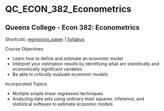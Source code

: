 # QC_ECON_382_Econometrics
## Queens College - Econ 382: Econometrics

Shortcuts: 
[regression_paper](https://github.com/eng-jonathan/QC_ECON_382_Econometrics/blob/master/regression%20paper/regression_paper.pdf) |
[Syllabus](https://github.com/eng-jonathan/QC_ECON_382_Econometrics/blob/master/syllabus/syllabus_econ382.pdf)

Course Objectives:
* Learn how to define and estimate an economic model
* Interpret your estimation results by identifying what are statistically and economically significant variables
* Be able to critically evaluate economic models

Incorporated Topics:
* Multiple simple linear regression techniques
* Analyzing data sets using ordinary least squares, inference, and statistical software to estimate economic models
